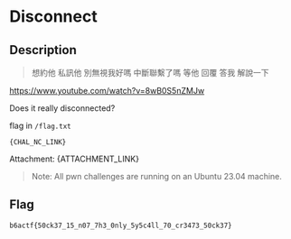 Disconnect
===

## Description
> 想約他  私訊他  別無視我好嗎
> 中斷聯繫了嗎
> 等他  回覆  答我  解說一下

https://www.youtube.com/watch?v=8wB0S5nZMJw

Does it really disconnected?

flag in `/flag.txt`

```
{CHAL_NC_LINK}
```

Attachment: {ATTACHMENT_LINK}

> Note: All pwn challenges are running on an Ubuntu 23.04 machine.

## Flag

`b6actf{50ck37_15_n07_7h3_0nly_5y5c4ll_70_cr3473_50ck37}`

